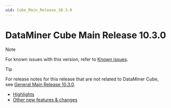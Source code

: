 ```yaml
---
uid: Cube_Main_Release_10.3.0
---
```


# DataMiner Cube Main Release 10.3.0

> [!NOTE]
> For known issues with this version, refer to [Known issues](xref:Known_issues).

> [!TIP]
> For release notes for this release that are not related to DataMiner Cube, see [General Main Release 10.3.0](xref:General_Main_Release_10.3.0).

- [Highlights](xref:Cube_Main_Release_10.3.0_highlights)
- [Other new features & changes](xref:Cube_Main_Release_10.3.0_other_features_changes)
